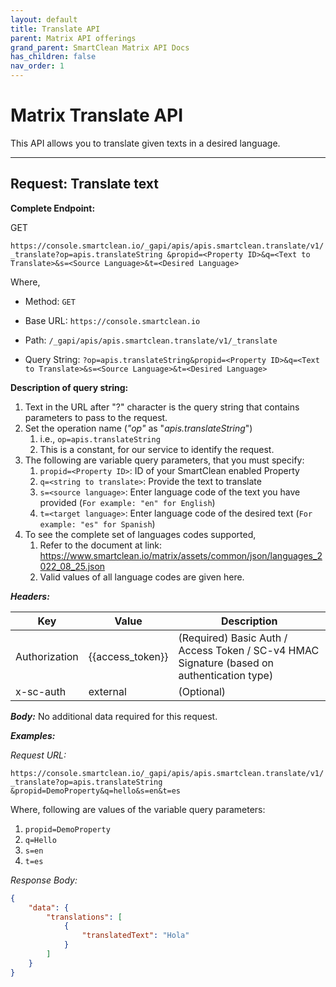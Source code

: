 ```yaml
---
layout: default
title: Translate API
parent: Matrix API offerings
grand_parent: SmartClean Matrix API Docs
has_children: false
nav_order: 1
---
```


# Matrix Translate API
This API allows you to translate given texts in a desired language.

---
## Request: Translate text

**Complete Endpoint:**

GET

`https://console.smartclean.io/_gapi/apis/apis.smartclean.translate/v1/_translate?op=apis.translateString
&propid=<Property ID>&q=<Text to Translate>&s=<Source Language>&t=<Desired Language>`

Where,
- Method: `GET`

- Base URL: `https://console.smartclean.io`

- Path: `/_gapi/apis/apis.smartclean.translate/v1/_translate`

- Query String: `?op=apis.translateString&propid=<Property ID>&q=<Text to Translate>&s=<Source Language>&t=<Desired Language>`

**Description of query string:**
1. Text in the URL after "?" character is the query string that contains parameters to pass to the request.
2. Set the operation name (_"op"_ as "_apis.translateString_")
   1. i.e., `op=apis.translateString`
   2. This is a constant, for our service to identify the request.
3. The following are variable query parameters, that you must specify:
   1. `propid=<Property ID>`: ID of your SmartClean enabled Property
   2. `q=<string to translate>`: Provide the text to translate
   3. `s=<source language>`: Enter language code of the text you have provided (`For example: "en" for English`)
   4. `t=<target language>`: Enter language code of the desired text (`For example: "es" for Spanish`)
4. To see the complete set of languages codes supported,
   1. Refer to the document at link: https://www.smartclean.io/matrix/assets/common/json/languages_2022_08_25.json
   2. Valid values of all language codes are given here. 

***Headers:***

| Key | Value | Description |
| --- | ------|-------------|
| Authorization | {{access_token}} | (Required) Basic Auth / Access Token / SC-v4 HMAC Signature (based on authentication type)|
| x-sc-auth | external | (Optional) |

***Body:***
No additional data required for this request.


***Examples:***

_Request URL:_

`https://console.smartclean.io/_gapi/apis/apis.smartclean.translate/v1/_translate?op=apis.translateString
&propid=DemoProperty&q=hello&s=en&t=es`

Where,
following are values of the variable query parameters:
1. `propid=DemoProperty`
2. `q=Hello`
3. `s=en`
4. `t=es`


_Response Body:_

```json
{
    "data": {
        "translations": [
            {
                "translatedText": "Hola"
            }
        ]
    }
}
```
